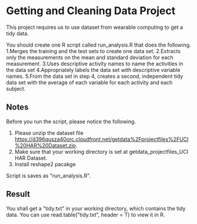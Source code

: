 # Getting and Cleaning Data Project
This project requires us to use dataset from wearable computing to get a tidy data.

You should create one R script called run_analysis.R that does the following. 
   1.Merges the training and the test sets to create one data set.
   2.Extracts only the measurements on the mean and standard deviation for each measurement. 
   3.Uses descriptive activity names to name the activities in the data set
   4.Appropriately labels the data set with descriptive variable names. 
   5.From the data set in step 4, creates a second, independent tidy data set with the average of each variable for each activity and each subject.

## Notes
Before you run the script, please notice the following. 
   1. Please unzip the dataset file https://d396qusza40orc.cloudfront.net/getdata%2Fprojectfiles%2FUCI%20HAR%20Dataset.zip. 
   2. Make sure that your working directory is set at getdata_projectfiles_UCI HAR Dataset.
   3. Install reshape2 pacakge

Script is saves as "run_analysis.R".

## Result
You shall get a "tidy.txt" in your working directory, which contains the tidy data.
You can use read.table("tidy.txt", header = T) to view it in R.


